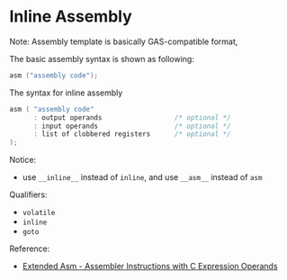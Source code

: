 # Inline Assembly

Note: Assembly template is basically GAS-compatible format, 

The basic assembly syntax is shown as following:
```c
asm ("assembly code");
```

The syntax for inline assembly
```c
asm ( "assembly code"
      : output operands                  /* optional */
      : input operands                   /* optional */
      : list of clobbered registers      /* optional */
);
```

Notice:
- use `__inline__` instead of `inline`, and use `__asm__` instead of `asm`

Qualifiers:
- `volatile`
- `inline`
- `goto`



Reference:
- [Extended Asm - Assembler Instructions with C Expression Operands](https://gcc.gnu.org/onlinedocs/gcc/Extended-Asm.html)
